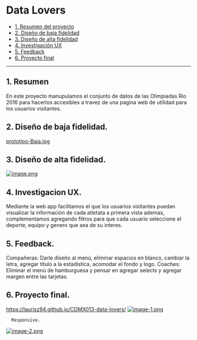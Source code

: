 # Data Lovers


* [1. Resumen del proyecto](#1-resumen)
* [2. Diseño de baja fidelidad](#2-diseño-de-baja-fidelidad)
* [3. Diseño de alta fidelidad](#3-diseño-de-alta-fidelidad)
* [4. Investigación UX](#4-investgación-ux)
* [5. Feedback](#5-feedback)
* [6. Proyecto final](#6-proyecto-final)


***

## 1. Resumen

En este proyecto manupulamos el conjunto de datos de las Olimpiadas Rio 2016 para hacerlos accesibles a travez de una pagina web de utilidad para los usuarios visitantes.


## 2. Diseño de baja fidelidad.
[prototipo-Baja.jpg](https://postimg.cc/dLwDMx4S)

## 3. Diseño de alta fidelidad.
[![image.png](https://i.postimg.cc/zGxRZJYC/image.png)](https://postimg.cc/Xryv96Jq)

## 4. Investigacion UX.
Mediante la web app facilitamos el que los usuarios visitantes puedan visualizar la información de cada atletata a primera vista ademas, complementamos agregando filtros para que cada usuario seleccione el deporte, equipo y genero que sea de su interes.

## 5. Feedback.
 Compañeras: Darle diseño al menú, eliminar espacios en blanco, cambiar la letra, agregar título a la estadistica, acomodar el fondo y logo.
 Coaches: Eliminar el menú de hamburguesa y pensar en agregar selects y agregar margen entre las tarjetas.
      
## 6. Proyecto final.
 https://laurisz94.github.io/CDMX013-data-lovers/
 [![image-1.png](https://i.postimg.cc/2Sh6xhCX/image-1.png)](https://postimg.cc/k2MqJV6x)
 
      Responsive.    
 [![image-2.png](https://i.postimg.cc/pVQYT5Nx/image-2.png)](https://postimg.cc/z3BR2BXP)
